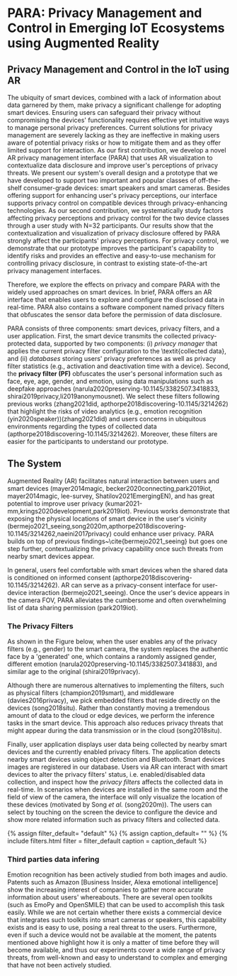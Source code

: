 # PARA: Privacy Management and Control in Emerging IoT Ecosystems using Augmented Reality

## Privacy Management and Control in the IoT using AR

The ubiquity of smart devices, combined with a lack of information about data garnered by them, make privacy a significant challenge for adopting smart devices. Ensuring users can safeguard their privacy without compromising the devices' functionality requires effective yet intuitive ways to manage personal privacy preferences. Current solutions for privacy management are severely lacking as they are ineffective in making users aware of potential privacy risks or how to mitigate them and as they offer limited support for interaction. As our first contribution, we develop a novel AR privacy management interface (PARA) that uses AR visualization to contextualize data disclosure and improve user's perceptions of privacy threats. We present our system's overall design and a prototype that we have developed to support two important and popular classes of off-the-shelf consumer-grade devices:  smart speakers and smart cameras. Besides offering support for enhancing user's privacy perceptions, our interface supports privacy control on compatible devices through privacy-enhancing technologies. As our second contribution, we systematically study factors affecting privacy perceptions and privacy control for the two device classes through a user study with N=32 participants. Our results show that the contextualization and visualization of privacy disclosure offered by PARA strongly affect the participants' privacy perceptions. For privacy control, we demonstrate that our prototype improves the participant's capability to identify risks and provides an effective and easy-to-use mechanism for controlling privacy disclosure, in contrast to existing state-of-the-art privacy management interfaces. 

Therefore, we explore the effects on privacy and compare PARA with the widely used approaches on smart devices. In brief, PARA offers an AR interface that enables users to explore and configure the disclosed data in real-time. PARA also contains a software component named privacy filters that obfuscates the sensor data before the permission of data disclosure. 

PARA consists of three components: smart devices, privacy filters, and a user application. 
First, the smart device transmits the collected privacy-protected data, supported by two components: (i) *privacy manager* that applies the current privacy filter configuration to the \textit{collected data}, and (ii) *databases* storing users' privacy preferences as well as privacy filter statistics (e.g., activation and deactivation time with a device). Second, the **privacy filter (PF)** obfuscates the user's personal information such as face, eye, age, gender, and emotion, using data manipulations such as deepfake approaches (narula2020preserving-10.1145/3382507.3418833, shirai2019privacy,li2019anonymousnet). We select these filters following previous works (zhang2021did, apthorpe2018discovering-10.1145/3214262) that highlight the risks of video analytics (e.g., emotion recognition (yin2020speaker))(zhang2021did) and users concerns in ubiquitous environments regarding the types of collected data (apthorpe2018discovering-10.1145/3214262). Moreover, these filters are easier for the participants to understand our prototype.



## The System

Augmented Reality (AR) facilitates natural interaction between users and smart devices (mayer2014magic, becker2020connecting,park2019iot, mayer2014magic, lee-survey, Shatilov2021EmergingEN), and has great potential to improve user privacy (kumar2021-mm,krings2020development,park2019iot). Previous works demonstrate that exposing the physical locations of smart device in the user's vicinity (bermejo2021_seeing,song2020m,apthorpe2018discovering-10.1145/3214262,naeini2017privacy) could enhance user privacy. PARA builds on top of previous findings~\cite{bermejo2021_seeing} but goes one step further, contextualizing the privacy capability once such threats from nearby smart devices appear. 

In general, users feel comfortable with smart devices when the shared data is conditioned on informed consent (apthorpe2018discovering-10.1145/3214262). AR can serve as a privacy-consent interface for user-device interaction (bermejo2021_seeing). Once the user's device appears in the camera FOV, PARA alleviates the cumbersome and often overwhelming list of data sharing permission (park2019iot). 



### The Privacy Filters

As shown in the Figure below, when the user enables any of the privacy filters (e.g., gender) to the smart camera, the system replaces the authentic face by a 'generated' one, which contains a randomly assigned gender, different emotion (narula2020preserving-10.1145/3382507.341883), and similar age to the original (shirai2019privacy). 

Although there are numerous alternatives to implementing the filters, such as physical filters (champion2019smart), and middleware (davies2016privacy), we pick embedded filters that reside directly on the devices (song2018situ). Rather than constantly moving a tremendous amount of data to the cloud or edge devices, we perform the inference tasks in the smart device. This approach also reduces privacy threats that might appear during the data transmission or in the cloud (song2018situ). 

Finally, user application displays user data being collected by nearby smart devices and the currently enabled privacy filters. 
The application detects nearby smart devices using object detection and Bluetooth. Smart devices images are registered in our database. Users via AR can interact with smart devices to alter the privacy filters' status, i.e. enabled/disabled data collection, and inspect how the *privacy filters* affects the collected data in real-time. In scenarios when devices are installed in the same room and the field of view of the camera, the interface will only visualize the location of these devices (motivated by Song *et al.* (song2020m)). The users can select by touching on the screen the device to configure the device and show more related information such as privacy filters and collected data.

{% assign filter_default= "default" %}
{% assign caption_default= "" %}
{% include filters.html filter = filter_default caption = caption_default %}


### Third parties data infering 

Emotion recognition has been actively studied from both images and audio. Patents such as Amazon [Business Insider, Alexa emotional intelligence] show the increasing interest of companies to gather more accurate information about users' whereabouts. There are several open toolkits (such as EmoPy and OpenSMILE) that can be used to accomplish this task easily. While we are not certain whether there exists a commercial device that integrates such toolkits into smart cameras or speakers, this capability exists and is easy to use, posing a real threat to the users. Furthermore, even if such a device would not be available at the moment, the patents mentioned above highlight how it is only a matter of time before they will become available, and thus our experiments cover a wide range of privacy threats, from well-known and easy to understand to complex and emerging that have not been actively studied.




